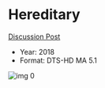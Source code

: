 # Hereditary

[Discussion Post](https://www.avsforum.com/threads/bass-eq-for-filtered-movies.2995212/post-56733902)

* Year: 2018
* Format: DTS-HD MA 5.1

![img 0](https://i.imgur.com/yKW6sgB.jpg)

